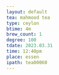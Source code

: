 ```yaml
---
layout: default
tea: mahmood tea
type: ceylon
btime: 4m
brew_count: 1
degree: 100
tdate: 2023.03.31
time: 12:40pm
place: essen
ipath: tea00060
---
```

